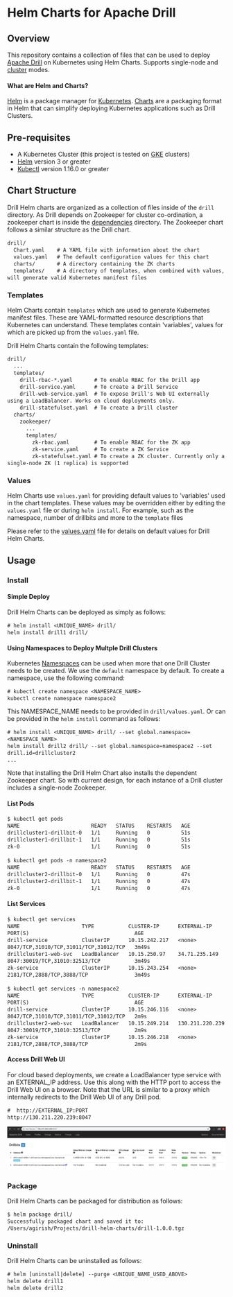 # Helm Charts for Apache Drill

## Overview
This repository contains a collection of files that can be used to deploy [Apache Drill](http://drill.apache.org/) on Kubernetes using Helm Charts. Supports single-node and [cluster](http://drill.apache.org/docs/installing-drill-in-distributed-mode/) modes.

#### What are Helm and Charts?
[Helm](https://helm.sh/) is a package manager for [Kubernetes](https://kubernetes.io/). [Charts](https://helm.sh/docs/topics/charts/) are a packaging format in Helm that can simplify deploying Kubernetes applications such as Drill Clusters.

## Pre-requisites

- A Kubernetes Cluster (this project is tested on [GKE](https://cloud.google.com/kubernetes-engine/) clusters)
- [Helm](https://github.com/helm/helm#install) version 3 or greater
- [Kubectl](https://kubernetes.io/docs/tasks/tools/install-kubectl/) version 1.16.0 or greater

## Chart Structure
Drill Helm charts are organized as a collection of files inside of the `drill` directory. As Drill depends on Zookeeper for cluster co-ordination, a zookeeper chart is inside the [dependencies](drill/charts) directory. The Zookeeper chart follows a similar structure as the Drill chart.
```
drill/   
  Chart.yaml    # A YAML file with information about the chart
  values.yaml   # The default configuration values for this chart
  charts/       # A directory containing the ZK charts
  templates/    # A directory of templates, when combined with values, will generate valid Kubernetes manifest files
  ```
### Templates
Helm Charts contain `templates` which are used to generate Kubernetes manifest files. These are YAML-formatted resource descriptions that Kubernetes can understand. These templates contain 'variables', values for which  are picked up from the `values.yaml` file.

Drill Helm Charts contain the following templates:
```
drill/
  ...
  templates/
    drill-rbac-*.yaml       # To enable RBAC for the Drill app
    drill-service.yaml      # To create a Drill Service
    drill-web-service.yaml  # To expose Drill's Web UI externally using a LoadBalancer. Works on cloud deployments only. 
    drill-statefulset.yaml  # To create a Drill cluster
  charts/
    zookeeper/
      ...
      templates/
        zk-rbac.yaml        # To enable RBAC for the ZK app
        zk-service.yaml     # To create a ZK Service
        zk-statefulset.yaml # To create a ZK cluster. Currently only a single-node ZK (1 replica) is supported
```
### Values
Helm Charts use `values.yaml` for providing default values to 'variables' used in the chart templates. These values may be overridden either by editing the `values.yaml` file or during `helm install`. For example, such as the namespace, number of drillbits and more to the `template` files

Please refer to the [values.yaml](drill/values.yaml) file for details on default values for Drill Helm Charts.

## Usage
### Install

#### Simple Deploy
Drill Helm Charts can be deployed as simply as follows: 
```
# helm install <UNIQUE_NAME> drill/
helm install drill1 drill/
```
#### Using Namespaces to Deploy Multple Drill Clusters
Kubernetes [Namespaces](https://kubernetes.io/docs/concepts/overview/working-with-objects/namespaces/) can be used when more that one Drill Cluster needs to be created. We use the `default` namespace by default. To create a namespace, use the following command:
```
# kubectl create namespace <NAMESPACE_NAME>
kubectl create namespace namespace2
```
This NAMESPACE_NAME needs to be provided in `drill/values.yaml`. Or can be provided in the `helm install` command as follows:
```
# helm install <UNIQUE_NAME> drill/ --set global.namespace=<NAMESPACE_NAME>
helm install drill2 drill/ --set global.namespace=namespace2 --set drill.id=drillcluster2
...
```
Note that installing the Drill Helm Chart also installs the dependent Zookeeper chart. So with current design, for each instance of a Drill cluster includes a single-node Zookeeper.

#### List Pods
```
$ kubectl get pods
NAME                       READY   STATUS    RESTARTS   AGE
drillcluster1-drillbit-0   1/1     Running   0          51s
drillcluster1-drillbit-1   1/1     Running   0          51s
zk-0                       1/1     Running   0          51s

$ kubectl get pods -n namespace2
NAME                       READY   STATUS    RESTARTS   AGE
drillcluster2-drillbit-0   1/1     Running   0          47s
drillcluster2-drillbit-1   1/1     Running   0          47s
zk-0                       1/1     Running   0          47s
```

#### List Services
```
$ kubectl get services
NAME                    TYPE           CLUSTER-IP      EXTERNAL-IP       PORT(S)                                  AGE
drill-service           ClusterIP      10.15.242.217   <none>            8047/TCP,31010/TCP,31011/TCP,31012/TCP   3m49s
drillcluster1-web-svc   LoadBalancer   10.15.250.97    34.71.235.149     8047:30019/TCP,31010:32513/TCP           3m49s
zk-service              ClusterIP      10.15.243.254   <none>            2181/TCP,2888/TCP,3888/TCP               3m49s

$ kubectl get services -n namespace2
NAME                    TYPE           CLUSTER-IP      EXTERNAL-IP       PORT(S)                                  AGE
drill-service           ClusterIP      10.15.246.116   <none>            8047/TCP,31010/TCP,31011/TCP,31012/TCP   2m9s
drillcluster2-web-svc   LoadBalancer   10.15.249.214   130.211.220.239   8047:30019/TCP,31010:32513/TCP           2m9s
zk-service              ClusterIP      10.15.246.218   <none>            2181/TCP,2888/TCP,3888/TCP               2m9s
```
#### Access Drill Web UI
For cloud based deployments, we create a LoadBalancer type service with an EXTERNAL_IP address. Use this along with the HTTP port to access the Drill Web UI on a browser. Note that the URL is similar to a proxy which internally redirects to the Drill Web UI of any Drill pod. 
```
#  http://EXTERNAL_IP:PORT
http://130.211.220.239:8047
```
![Drill Web UI via LoadBalancer for GKE](docs/images/apacheDrillExternalWebUI.jpg)

### Package
Drill Helm Charts can be packaged for distribution as follows:
```
$ helm package drill/
Successfully packaged chart and saved it to: /Users/agirish/Projects/drill-helm-charts/drill-1.0.0.tgz
```

### Uninstall
Drill Helm Charts can be uninstalled as follows: 
```
# helm [uninstall|delete] --purge <UNIQUE_NAME_USED_ABOVE>
helm delete drill1
helm delete drill2
```

